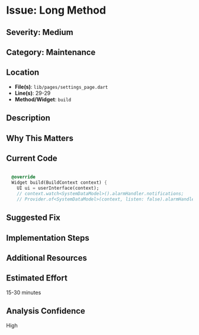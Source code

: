 # Issue: Long Method

## Severity: Medium

## Category: Maintenance

## Location
- **File(s)**: `lib/pages/settings_page.dart`
- **Line(s)**: 29-29
- **Method/Widget**: `build`

## Description


## Why This Matters


## Current Code
```dart

  @override
  Widget build(BuildContext context) {
    UI ui = userInterface(context);
    // context.watch<SystemDataModel>().alarmHandler.notifications;
    // Provider.of<SystemDataModel>(context, listen: false).alarmHandler.showAlarmBanners(context);
```

## Suggested Fix


## Implementation Steps


## Additional Resources


## Estimated Effort
15-30 minutes

## Analysis Confidence
High

